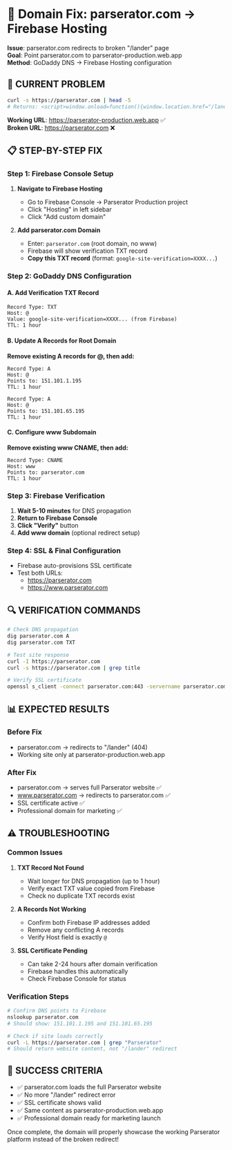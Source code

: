 # 🔧 Domain Fix: parserator.com → Firebase Hosting

**Issue**: parserator.com redirects to broken "/lander" page  
**Goal**: Point parserator.com to parserator-production.web.app  
**Method**: GoDaddy DNS → Firebase Hosting configuration

## 🚨 CURRENT PROBLEM

```bash
curl -s https://parserator.com | head -5
# Returns: <script>window.onload=function(){window.location.href="/lander"}</script>
```

**Working URL**: https://parserator-production.web.app ✅  
**Broken URL**: https://parserator.com ❌

## 📋 STEP-BY-STEP FIX

### **Step 1: Firebase Console Setup**

1. **Navigate to Firebase Hosting**
   - Go to Firebase Console → Parserator Production project
   - Click "Hosting" in left sidebar
   - Click "Add custom domain"

2. **Add parserator.com Domain**
   - Enter: `parserator.com` (root domain, no www)
   - Firebase will show verification TXT record
   - **Copy this TXT record** (format: `google-site-verification=XXXX...`)

### **Step 2: GoDaddy DNS Configuration**

#### **A. Add Verification TXT Record**
```
Record Type: TXT
Host: @
Value: google-site-verification=XXXX... (from Firebase)
TTL: 1 hour
```

#### **B. Update A Records for Root Domain**
**Remove existing A records for @, then add:**
```
Record Type: A
Host: @
Points to: 151.101.1.195
TTL: 1 hour

Record Type: A  
Host: @
Points to: 151.101.65.195
TTL: 1 hour
```

#### **C. Configure www Subdomain**
**Remove existing www CNAME, then add:**
```
Record Type: CNAME
Host: www
Points to: parserator.com
TTL: 1 hour
```

### **Step 3: Firebase Verification**

1. **Wait 5-10 minutes** for DNS propagation
2. **Return to Firebase Console** 
3. **Click "Verify"** button
4. **Add www domain** (optional redirect setup)

### **Step 4: SSL & Final Configuration**

- Firebase auto-provisions SSL certificate
- Test both URLs:
  - https://parserator.com
  - https://www.parserator.com

## 🔍 VERIFICATION COMMANDS

```bash
# Check DNS propagation
dig parserator.com A
dig parserator.com TXT

# Test site response  
curl -I https://parserator.com
curl -s https://parserator.com | grep title

# Verify SSL certificate
openssl s_client -connect parserator.com:443 -servername parserator.com
```

## 📊 EXPECTED RESULTS

### **Before Fix**
- parserator.com → redirects to "/lander" (404)
- Working site only at parserator-production.web.app

### **After Fix**
- parserator.com → serves full Parserator website ✅
- www.parserator.com → redirects to parserator.com ✅
- SSL certificate active ✅
- Professional domain for marketing ✅

## ⚠️ TROUBLESHOOTING

### **Common Issues**

1. **TXT Record Not Found**
   - Wait longer for DNS propagation (up to 1 hour)
   - Verify exact TXT value copied from Firebase
   - Check no duplicate TXT records exist

2. **A Records Not Working**
   - Confirm both Firebase IP addresses added
   - Remove any conflicting A records
   - Verify Host field is exactly `@`

3. **SSL Certificate Pending**
   - Can take 2-24 hours after domain verification
   - Firebase handles this automatically
   - Check Firebase Console for status

### **Verification Steps**
```bash
# Confirm DNS points to Firebase
nslookup parserator.com
# Should show: 151.101.1.195 and 151.101.65.195

# Check if site loads correctly  
curl -L https://parserator.com | grep "Parserator"
# Should return website content, not "/lander" redirect
```

## 🎯 SUCCESS CRITERIA

- ✅ parserator.com loads the full Parserator website
- ✅ No more "/lander" redirect error
- ✅ SSL certificate shows valid
- ✅ Same content as parserator-production.web.app
- ✅ Professional domain ready for marketing launch

Once complete, the domain will properly showcase the working Parserator platform instead of the broken redirect!